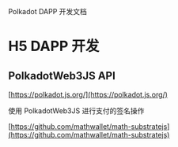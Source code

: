 Polkadot DAPP 开发文档

# H5 DAPP 开发

## PolkadotWeb3JS API

[https://polkadot.js.org/](https://polkadot.js.org/)

使用 PolkadotWeb3JS 进行支付的签名操作

[https://github.com/mathwallet/math-substratejs](https://github.com/mathwallet/math-substratejs)
